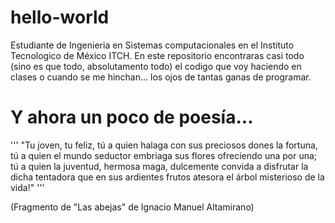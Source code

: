 # hello-world
Estudiante de Ingenieria en Sistemas computacionales en el Instituto Tecnologico de México ITCH. En este repositorio encontraras casi todo (sino es que todo, absolutamento todo) el codigo que voy haciendo en clases o cuando se me hinchan... los ojos de tantas ganas de programar.

# Y ahora un poco de poesía...
'''
"Tu joven, tu feliz, tú a quien halaga
con sus preciosos dones la fortuna, 
tú a quien el mundo seductor embriaga
sus flores ofreciendo una por una;
tú a quien la juventud, hermosa maga,
dulcemente convida
a disfrutar la dicha tentadora
que en sus ardientes frutos atesora
el árbol misterioso de la vida!"
'''

(Fragmento de "Las abejas" de Ignacio Manuel Altamirano)

